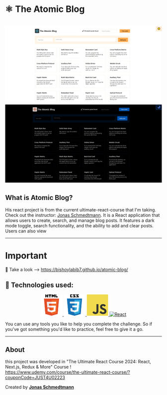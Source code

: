# ⚛ The Atomic Blog

<h1 align="center">
    <img src="atomic-blog-Light.jpg"/>
    <img src="atomic-blog-Dark.jpg"/>
</h1>

## What is Atomic Blog?

His react project is from the current ultimate-react-course that I'm taking. Check out the instructor: <a href="https://github.com/jonasschmedtmann">Jonas Schmedtmann</a>. It is a React application that allows users to create, search, and manage blog posts. It features a dark mode toggle, search functionality, and the ability to add and clear posts. Users can also view

---

# Important

:key: Take a look --> https://bishoylabib7.github.io/atomic-blog/

## :rocket: Technologies used:

<p align="center">
<a href="https://developer.mozilla.org/en-US/docs/Web/HTML" target="_blank" rel="noreferrer"> <img src="https://raw.githubusercontent.com/devicons/devicon/master/icons/html5/html5-original-wordmark.svg" alt="html5" width="70" height="70"/>
<a href="https://developer.mozilla.org/en-US/docs/Web/CSS" target="_blank" rel="noreferrer"> <img src="https://raw.githubusercontent.com/devicons/devicon/master/icons/css3/css3-original-wordmark.svg" alt="css3" width="70" height="70"/> </a>
<a href="https://developer.mozilla.org/en-US/docs/Web/JavaScript" target="_blank" rel="noreferrer"> <img src="https://raw.githubusercontent.com/devicons/devicon/master/icons/javascript/javascript-original.svg" alt="javascript" width="70" height="70"/> </a>
<a href="https://react.dev/" target="_blank" rel="noreferrer"> <img src="https://cdn.idevie.com/wp-content/uploads/2015/12/React.js_logo.svg_.png" alt="React" width="70" height="70"/> </a>
</p>

You can use any tools you like to help you complete the challenge. So if you've got something you'd like to practice, feel free to give it a go.

---

## About

this project was developed in "The Ultimate React Course 2024: React, Next.js, Redux & More" Course !<br/>
https://www.udemy.com/course/the-ultimate-react-course/?couponCode=JUST4U02223

Created by **<a href="https://github.com/jonasschmedtmann">Jonas Schmedtmann</a>** <br>
